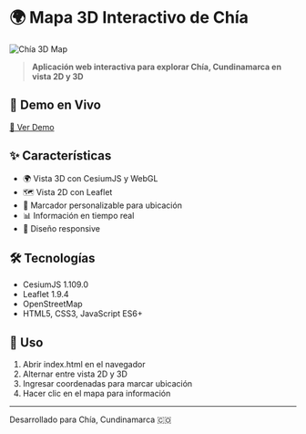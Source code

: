 ﻿# 🌍 Mapa 3D Interactivo de Chía

![Chía 3D Map](https://img.shields.io/badge/Chía-3D%20Map-blue?style=for-the-badge&logo=google-maps)

> **Aplicación web interactiva para explorar Chía, Cundinamarca en vista 2D y 3D**

## 🚀 Demo en Vivo
[🔗 Ver Demo](https://pepegamboa.github.io/Bogota-3D/)

## ✨ Características
- 🌍 Vista 3D con CesiumJS y WebGL
- 🗺️ Vista 2D con Leaflet
- 📍 Marcador personalizable para ubicación
- 📊 Información en tiempo real
- 📱 Diseño responsive

## 🛠️ Tecnologías
- CesiumJS 1.109.0
- Leaflet 1.9.4  
- OpenStreetMap
- HTML5, CSS3, JavaScript ES6+

## 🚀 Uso
1. Abrir index.html en el navegador
2. Alternar entre vista 2D y 3D
3. Ingresar coordenadas para marcar ubicación
4. Hacer clic en el mapa para información

---
Desarrollado para Chía, Cundinamarca 🇨🇴
